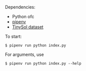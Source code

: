 Dependencies:

-   Python ofc
-   [pipenv](https://formulae.brew.sh/formula/pipenv)
-   [TinySol dataset](https://zenodo.org/record/3685367#.XnFp5i2h1IU%22)

To start:

`$ pipenv run python index.py`

For arguments, use

`$ pipenv run python index.py --help`
